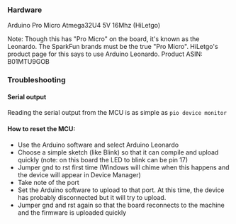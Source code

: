 ### Hardware

Arduino Pro Micro Atmega32U4 5V 16Mhz (HiLetgo)

Note: Though this has "Pro Micro" on the board, it's known as the Leonardo. The SparkFun brands must be the true "Pro Micro". HiLetgo's product page for this says to use Arduino Leonardo. Product ASIN: B01MTU9GOB

### Troubleshooting

#### Serial output

Reading the serial output from the MCU is as simple as `pio device monitor`

#### How to reset the MCU:

- Use the Arduino software and select Arduino Leonardo
- Choose a simple sketch (like Blink) so that it can compile and upload quickly (note: on this board the LED to blink can be pin 17)
- Jumper gnd to rst first time (Windows will chime when this happens and the device will appear in Device Manager)
- Take note of the port
- Set the Arduino software to upload to that port. At this time, the device has probably disconnected but it will try to upload.
- Jumper gnd and rst again so that the board reconnects to the machine and the firmware is uploaded quickly
